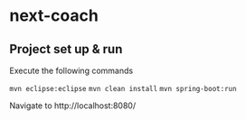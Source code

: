 # next-coach

## Project set up & run

Execute the following commands

```mvn eclipse:eclipse```
```mvn clean install```
```mvn spring-boot:run```

Navigate to http://localhost:8080/
